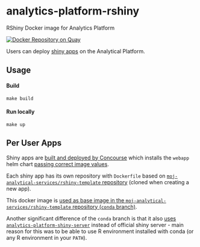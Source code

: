 # analytics-platform-rshiny

RShiny Docker image for Analytics Platform

[![Docker Repository on Quay](https://quay.io/repository/mojanalytics/rshiny/status "Docker Repository on Quay")](https://quay.io/repository/mojanalytics/rshiny)

Users can deploy [shiny apps](https://shiny.rstudio.com/) on the Analytical Platform.

## Usage

#### Build

```
make build
```

#### Run locally

```
make up
```

## Per User Apps

Shiny apps are [built and deployed by Concourse](https://github.com/ministryofjustice/analytics-platform-concourse-github-org-resource/blob/c67dcf4ed75ccc34ea339283282b2278f4ed4a85/resource/webapp_pipeline.yaml) which installs the `webapp` helm chart [passing correct image values](https://github.com/ministryofjustice/analytics-platform-helm-charts/blob/master/charts/webapp/values.yaml#L4).

Each shiny app has its own repository with `Dockerfile` based on [`moj-analytical-services/rshiny-template` repository](https://github.com/moj-analytical-services/rshiny-template) (cloned when creating a new app).

This docker image is [used as base image in the `moj-analytical-services/rshiny-template` repository (`conda` branch)](https://github.com/moj-analytical-services/rshiny-template/blob/conda/Dockerfile#L1).

Another significant difference of the `conda` branch is that it also [uses `analytics-platform-shiny-server`](https://github.com/moj-analytical-services/rshiny-template/blob/conda/Dockerfile#L17) instead of official shiny server - main reason for this was to be able to use R environment installed with conda (or any R environment in your `PATH`).
